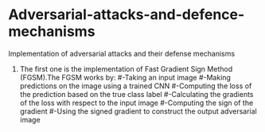 # Adversarial-attacks-and-defence-mechanisms
Implementation of adversarial attacks and their defense mechanisms


1. The first one is the implementation of Fast Gradient Sign Method (FGSM).The FGSM works by:
#-Taking an input image
#-Making predictions on the image using a trained CNN
#-Computing the loss of the prediction based on the true class label
#-Calculating the gradients of the loss with respect to the input image
#-Computing the sign of the gradient
#-Using the signed gradient to construct the output adversarial image
